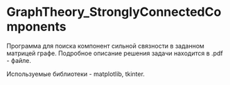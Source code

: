 # GraphTheory_StronglyConnectedComponents

Программа для поиска компонент сильной связности в заданном матрицей графе. 
Подробное описание решения задачи находится в .pdf - файле.

Используемые библиотеки - matplotlib, tkinter.
